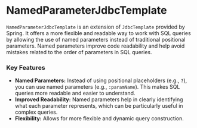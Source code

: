 # NamedParameterJdbcTemplate

`NamedParameterJdbcTemplate` is an extension of `JdbcTemplate` provided by Spring. It offers a more flexible and readable way to work with SQL queries by allowing the use of named parameters instead of traditional positional parameters. Named parameters improve code readability and help avoid mistakes related to the order of parameters in SQL queries.

### Key Features

- **Named Parameters:** Instead of using positional placeholders (e.g., `?`), you can use named parameters (e.g., `:paramName`). This makes SQL queries more readable and easier to understand.
- **Improved Readability:** Named parameters help in clearly identifying what each parameter represents, which can be particularly useful in complex queries.
- **Flexibility:** Allows for more flexible and dynamic query construction.
